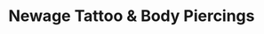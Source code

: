 ---
title: "Newage Tattoo & Body Piercings"
url: /springfield/newage-tattoo-und-body-piercings/
shop: Tattoo
---